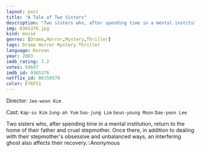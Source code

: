 ```yaml
---
layout: post
title: "A Tale of Two Sisters"
description: "Two sisters who, after spending time in a mental institution, return to the home of their father and cruel stepmother. Once there, in addition to dealing with their stepmother's obsessive and unbalanced ways, an interfering ghost also affects their recovery..."
img: 0365376.jpg
kind: movie
genres: [Drama,Horror,Mystery,Thriller]
tags: Drama Horror Mystery Thriller 
language: Korean
year: 2003
imdb_rating: 7.2
votes: 54647
imdb_id: 0365376
netflix_id: 80158579
color: E76F51
---
```

Director: `Jee-woon Kim`  

Cast: `Kap-su Kim` `Jung-ah Yum` `Soo-jung Lim` `Geun-young Moon` `Dae-yeon Lee` 

Two sisters who, after spending time in a mental institution, return to the home of their father and cruel stepmother. Once there, in addition to dealing with their stepmother's obsessive and unbalanced ways, an interfering ghost also affects their recovery.::Anonymous